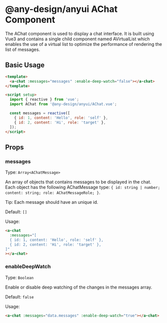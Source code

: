 # @any-design/anyui AChat Component

The AChat component is used to display a chat interface. It is built using Vue3 and contains a single child component named AVirtualList which enables the use of a virtual list to optimize the performance of rendering the list of messages.

## Basic Usage

```html
<template>
  <a-chat :messages="messages" :enable-deep-watch="false"></a-chat>
</template>

<script setup>
  import { reactive } from 'vue';
  import AChat from '@any-design/anyui/AChat.vue';

  const messages = reactive([
    { id: 1, content: 'Hello', role: 'self' },
    { id: 2, content: 'Hi', role: 'target' },
  ]);
</script>
```

## Props

### messages

Type: `Array<AChatMessage>`

An array of objects that contains messages to be displayed in the chat. Each object has the following AChatMessage type: `{ id: string | number; content: string; role: AChatMessageRole; }`.

Tip: Each message should have an unique id.

Default: `[]`

Usage:

```html
<a-chat
  :messages="[
  { id: 1, content: 'Hello', role: 'self' },
  { id: 2, content: 'Hi', role: 'target' },
]"
></a-chat>
```

### enableDeepWatch

Type: `Boolean`

Enable or disable deep watching of the changes in the messages array.

Default: `false`

Usage:

```html
<a-chat :messages="data.messages" :enable-deep-watch="true"></a-chat>
```
